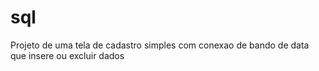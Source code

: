 # sql
 Projeto de uma tela de cadastro simples com conexao de bando de data que insere ou excluir dados
